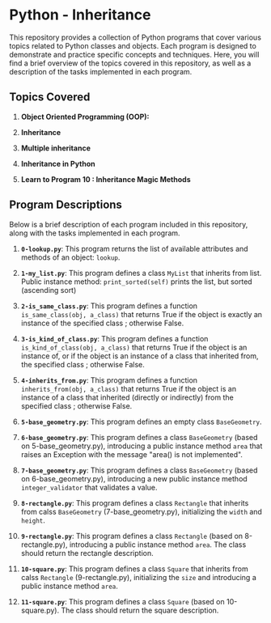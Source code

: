 # Python - Inheritance

This repository provides a collection of Python programs that cover various topics related to Python classes and objects. Each program is designed to demonstrate and practice specific concepts and techniques. Here, you will find a brief overview of the topics covered in this repository, as well as a description of the tasks implemented in each program.

## Topics Covered

1. **Object Oriented Programming (OOP):** 

2. **Inheritance**

3. **Multiple inheritance**

4. **Inheritance in Python**

5. **Learn to Program 10 : Inheritance Magic Methods**

## Program Descriptions

Below is a brief description of each program included in this repository, along with the tasks implemented in each program.

1. **`0-lookup.py`**: This program returns the list of available attributes and methods of an object: `lookup`.

2. **`1-my_list.py`**: This program defines a class `MyList` that inherits from list. Public instance method: `print_sorted(self)` prints the list, but sorted (ascending sort)

3. **`2-is_same_class.py`**: This program defines a function `is_same_class(obj, a_class)` that returns True if the object is exactly an instance of the specified class ; otherwise False.

4. **`3-is_kind_of_class.py`**: This program defines a function `is_kind_of_class(obj, a_class)` that returns True if the object is an instance of, or if the object is an instance of a class that inherited from, the specified class ; otherwise False.

5. **`4-inherits_from.py`**: This program defines a function `inherits_from(obj, a_class)` that returns True if the object is an instance of a class that inherited (directly or indirectly) from the specified class ; otherwise False.

6. **`5-base_geometry.py`**: This program defines an empty class `BaseGeometry`.

7. **`6-base_geometry.py`**: This program defines a class `BaseGeometry` (based on 5-base_geometry.py), introducing a public instance method `area` that raises an Exception with the message "area() is not implemented".

8. **`7-base_geometry.py`**: This program defines a class `BaseGeometry` (based on 6-base_geometry.py), introducing a new public instance method `integer_validator` that validates a value.

9. **`8-rectangle.py`**: This program defines a class `Rectangle` that inherits from calss `BaseGeometry` (7-base_geometry.py), initializing the `width` and `height`.

10. **`9-rectangle.py`**: This program defines a class `Rectangle` (based on 8-rectangle.py), introducing a public instance method `area`. The class should return the rectangle description.

11. **`10-square.py`**: This program defines a class `Square` that inherits from calss `Rectangle` (9-rectangle.py), initializing the `size` and introducing a public instance method `area`.

12. **`11-square.py`**: This program defines a class `Square` (based on 10-square.py). The class should return the square description.
